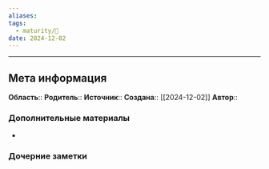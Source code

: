 ```yaml
---
aliases: 
tags:
  - maturity/🌱
date: 2024-12-02
---
```


***
## Мета информация
**Область**:: 
**Родитель**:: 
**Источник**:: 
**Создана**:: [[2024-12-02]]
**Автор**:: 
### Дополнительные материалы
- 

### Дочерние заметки
<!-- QueryToSerialize: LIST FROM [[]] WHERE contains(Родитель, this.file.link) or contains(parents, this.file.link) -->

